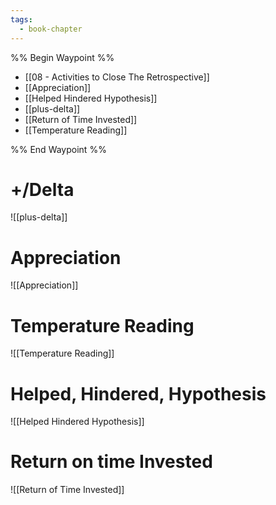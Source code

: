 ```yaml
---
tags:
  - book-chapter
---
```


%% Begin Waypoint %%
- [[08 - Activities to Close The Retrospective]]
- [[Appreciation]]
- [[Helped Hindered Hypothesis]]
- [[plus-delta]]
- [[Return of Time Invested]]
- [[Temperature Reading]]

%% End Waypoint %%

# +/Delta

![[plus-delta]]

# Appreciation

![[Appreciation]]

# Temperature Reading

![[Temperature Reading]]

# Helped, Hindered, Hypothesis

![[Helped Hindered Hypothesis]]

# Return on time Invested

![[Return of Time Invested]]
